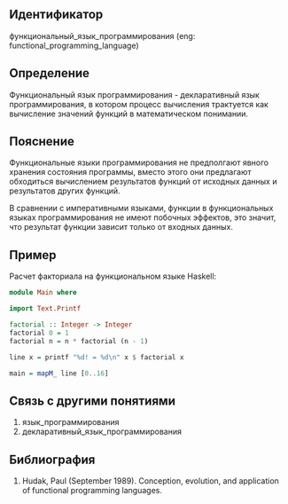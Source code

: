 ## Идентификатор

функциональный_язык_программирования (eng: functional_programming_language)

## Определение

Функциональный язык программирования - декларативный язык программирования, в котором процесс вычисления трактуется как вычисление значений функций в математическом понимании.

## Пояснение

Функциональные языки программирования не предполгают явного хранения состояния программы, вместо этого они предлагают обходиться вычислением результатов функций от исходных данных и результатов других функций.

В сравнении с императивными языками, функции в функциональных языках программирования не имеют побочных эффектов, это значит, что результат функции зависит только от входных данных.

## Пример

Расчет факториала на функциональном языке Haskell:

~~~Haskell
module Main where

import Text.Printf

factorial :: Integer -> Integer
factorial 0 = 1
factorial n = n * factorial (n - 1)

line x = printf "%d! = %d\n" x $ factorial x

main = mapM_ line [0..16]
~~~

## Связь с другими понятиями

1. язык_программирования
2. декларативный_язык_программирования

## Библиография

1. Hudak, Paul (September 1989). Conception, evolution, and application of functional programming languages.
